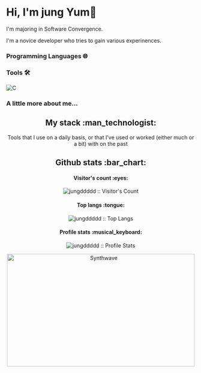 
# Hi, I'm jung Yum👻

<p>
I'm majoring in Software Convergence.
</p>
I'm a novice developer who tries to gain various experinences.


### Programming Languages 🌐


### Tools 🛠️
![C](https://img.shields.io/badge/c-%2300599C.svg?style=for-the-badge&logo=c&logoColor=white)



### A little more about me...

<h2 align="center">My stack :man_technologist:</h2>

<p align="center">Tools that I use on a daily basis, or that I've used or worked (either much or a bit) with on the past</p>
<p align="center">
  <a href="https://stackshare.io/jungddddd/my-personal-stack">
  </a>
</p>

<h2 align="center">Github stats :bar_chart:</h2>

<h4 align="center">Visitor's count :eyes:</h4>

<p align="center"><img src="https://profile-counter.glitch.me/{jungddddd}/count.svg" alt="jungddddd :: Visitor's Count" /></p>

<h4 align="center">Top langs :tongue:</h4>

<p align="center"><img src="https://github-readme-stats.vercel.app/api/top-langs/?username=jungddddd&langs_count=10&theme=tokyonight&layout=compact" alt="jungddddd :: Top Langs" /></p>

<h4 align="center">Profile stats :musical_keyboard:</h4>

<p align="center"><img src="https://github-readme-stats.vercel.app/api?username=jungddddd&show_icons=true&theme=synthwave" alt="jungddddd :: Profile Stats" /></p>

<p align="center"><img src="https://thumbs.gfycat.com/GoodnaturedFondGaur-size_restricted.gif" alt="Synthwave" height="300" width="500"></p>








